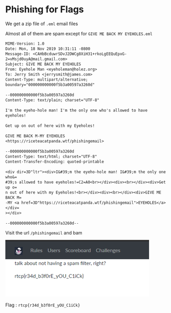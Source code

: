 # Phishing for Flags

We get a zip file of `.eml` email files

Almost all of them are spam except for `GIVE ME BACK MY EYEHOLES.eml`

```
MIME-Version: 1.0
Date: Mon, 18 Nov 2019 10:31:11 -0800
Message-ID: <CAHbBcduwrSDvJ2DWCg8XiH31+rkoLgEEQuEpxG-2=vMsjd0uyA@mail.gmail.com>
Subject: GIVE ME BACK MY EYEHOLES
From: Eyehole Man <eyeholeman@holez.org>
To: Jerry Smith <jerrysmith@james.com>
Content-Type: multipart/alternative; boundary="000000000000f5b3a00597a3260d"

--000000000000f5b3a00597a3260d
Content-Type: text/plain; charset="UTF-8"

I'm the eyeho-hole man! I'm the only one who's allowed to have eyeholes!

Get up on out of here with my Eyeholes!

GIVE ME BACK M-MY EYEHOLES
<https://riceteacatpanda.wtf/phishingemail>

--000000000000f5b3a00597a3260d
Content-Type: text/html; charset="UTF-8"
Content-Transfer-Encoding: quoted-printable

<div dir=3D"ltr"><div>I&#39;m the eyeho-hole man! I&#39;m the only one who&=
#39;s allowed to have eyeholes!=C2=A0<br></div><div><br></div><div>Get up o=
n out of here with my Eyeholes!<br></div><div><br></div><div>GIVE ME BACK M=
-MY <a href=3D"https://riceteacatpanda.wtf/phishingemail">EYEHOLES</a></div=
></div>

--000000000000f5b3a00597a3260d--

```
Visit the url `/phishingemail` and bam

![](eyeholes.png)

Flag : ```rtcp{r34d_b3f0rE_yOU_C1iCk}```